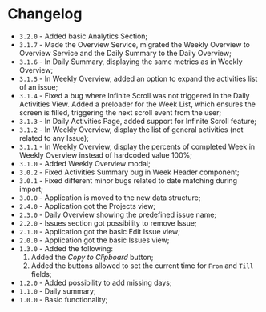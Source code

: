 # Changelog

- `3.2.0` - Added basic Analytics Section;
- `3.1.7` - Made the Overview Service, migrated the Weekly Overview to Overview Service and the Daily Summary to the Daily Overview;
- `3.1.6` - In Daily Summary, displaying the same metrics as in Weekly Overview;
- `3.1.5` - In Weekly Overview, added an option to expand the activities list of an issue;
- `3.1.4` - Fixed a bug where Infinite Scroll was not triggered in the Daily Activities View. Added a preloader for the Week List, which ensures the screen is filled, triggering the next scroll event from the user;
- `3.1.3` - In Daily Activities Page, added support for Infinite Scroll feature;
- `3.1.2` - In Weekly Overview, display the list of general activities (not related to any Issue);
- `3.1.1` - In Weekly Overview, display the percents of completed Week in Weekly Overview instead of hardcoded value 100%;
- `3.1.0` - Added Weekly Overview modal;
- `3.0.2` - Fixed Activities Summary bug in Week Header component;
- `3.0.1` - Fixed different minor bugs related to date matching during import;
- `3.0.0` - Application is moved to the new data structure;
- `2.4.0` - Application got the Projects view;
- `2.3.0` - Daily Overview showing the predefined issue name;
- `2.2.0` - Issues section got possibility to remove Issue;
- `2.1.0` - Application got the basic Edit Issue view;
- `2.0.0` - Application got the basic Issues view;
- `1.3.0` - Added the following:
  1. Added the _Copy to Clipboard_ button;
  2. Added the buttons allowed to set the current time for `From` and `Till` fields;
- `1.2.0` - Added possibility to add missing days;
- `1.1.0` - Daily summary;
- `1.0.0` - Basic functionality;
